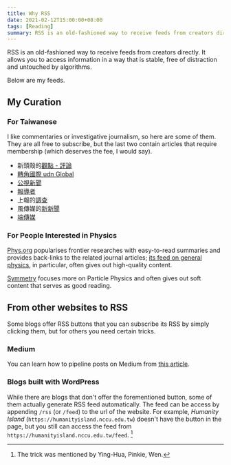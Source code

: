 ```yaml
---
title: Why RSS
date: 2021-02-12T15:00:00+08:00
tags: [Reading]
summary: RSS is an old-fashioned way to receive feeds from creators directly. It allows you to access information in a way that is stable, free of distraction and untouched by algorithms.
---
```

RSS is an old-fashioned way to receive feeds from creators directly. It allows you to access information in a way that is stable, free of distraction and untouched by algorithms.

Below are my feeds.

## My Curation

### For Taiwanese

I like commentaries or investigative journalism, so here are some of them. They are all free to subscribe, but the last two contain articles that require membership (which deserves the fee, I would say).

- 新頭殼的[觀點 - 評論](https://newtalk.tw/rss/opinion_news)
- [轉角國際 udn Global](https://global.udn.com/rss/lists/1020)
- [公視新聞](https://about.pts.org.tw/rss/XML/newsfeed.xml)
- [報導者](https://www.twreporter.org/a/rss2.xml)
- 上報的[調查](https://www.upmedia.mg/createRSS.php?Type=1)
- 風傳媒的[新新聞](http://storm.mg/feeds/24667)
- [端傳媒](https://theinitium.com/newsfeed/)

### For People Interested in Physics

[Phys.org](http://phys.org) popularises frontier researches with easy-to-read summaries and provides back-links to the related journal articles; [its feed on general physics](https://www.notion.so/Why-RSS-640ab92873194602a278cfce60f676ce), in particular, often gives out high-quality content.

[Symmetry](https://www.symmetrymagazine.org/) focuses more on Particle Physics and often gives out soft content that serves as good reading.

## From other websites to RSS

Some blogs offer RSS buttons that you can subscribe its RSS by simply clicking them, but for others you need certain tricks.

### Medium

You can learn how to pipeline posts on Medium from [this article](https://help.medium.com/hc/en-us/articles/214874118-Using-RSS-feeds-of-profiles-publications-and-topics).

### Blogs built with WordPress

While there are blogs that don't offer the forementioned button, some of them actually generate RSS feed automatically. The feed can be access by appending `/rss` (or `/feed`) to the url of the website. For example, *Humanity Island* (`https://humanityisland.nccu.edu.tw`) doesn't have the button in the page, but you still can access the feed from  `https://humanityisland.nccu.edu.tw/feed`. [^trick]

[^trick]: The trick was mentioned by Ying-Hua, Pinkie, Wen.
